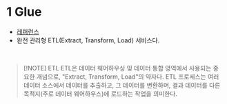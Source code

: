 # 1 Glue

- [레퍼런스](https://docs.aws.amazon.com/ko_kr/glue/latest/dg/what-is-glue.html)
- 완전 관리형 ETL(Extract, Transform, Load) 서비스다.

<br>


>[!NOTE] ETL
> ETL은 데이터 웨어하우싱 및 데이터 통합 영역에서 사용되는 중요한 개념으로, "Extract, Transform, Load"의 약자다. ETL 프로세스는 여러 데이터 소스에서 데이터를 추출하고, 그 데이터를 변환하며, 결과 데이터를 다른 목적지(주로 데이터 웨어하우스)에 로드하는 작업을 의미한다.

